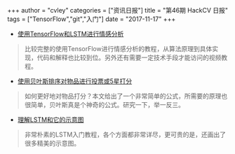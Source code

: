 +++
author = "cvley"
categories = ["资讯日报"]
title = "第46期 HackCV 日报"
tags = ["TensorFlow","git","入门"]
date = "2017-11-17"
+++

- [使用TensorFlow和LSTM进行情感分析](https://www.oreilly.com/learning/perform-sentiment-analysis-with-lstms-using-tensorflow?from=hackcv&hmsr=hackcv.com&utm_medium=hackcv.com&utm_source=hackcv.com)

> 比较完整的使用TensorFlow进行情感分析的教程，从算法原理到具体实现，代码和解释也比较到位。另外还有需要一定技术手段才能访问的视频教程。

- [使用贝叶斯排序对物品进行投票或5星打分](http://julesjacobs.github.io/2015/08/17/bayesian-scoring-of-ratings.html?from=hackcv&hmsr=hackcv.com&utm_medium=hackcv.com&utm_source=hackcv.com)

> 如何更好地对物品打分？本文给出了一个非常简单的公式，所需要的原理也很简单，贝叶斯真是个神奇的公式。研究一下，举一反三。

- [理解LSTM和它的示意图](https://medium.com/mlreview/understanding-lstm-and-its-diagrams-37e2f46f1714?from=hackcv&hmsr=hackcv.com&utm_medium=hackcv.com&utm_source=hackcv.com)

> 非常朴素的LSTM入门教程，各个方面都非常详尽，更可贵的是，还画出了很多精美的示意图。

